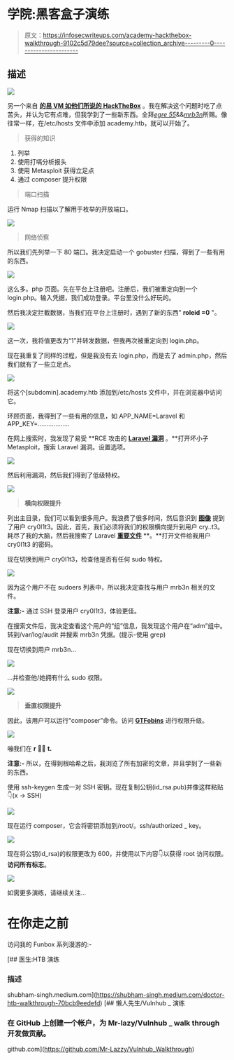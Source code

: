 # 学院:黑客盒子演练

> 原文：<https://infosecwriteups.com/academy-hackthebox-walkthrough-9102c5d79dee?source=collection_archive---------0----------------------->

## 描述

![](img/6b69bde9c682359c9df2b42c1d029fee.png)

另一个来自 [**的易 VM 如他们所说的 HackTheBox**](https://app.hackthebox.eu/machines/297) 。我在解决这个问题时吃了点苦头，并认为它有点难，但我学到了一些新东西。全拜[*egre 55*](https://app.hackthebox.eu/users/1190)&&[*mrb3n*](https://app.hackthebox.eu/users/2984)所赐。像往常一样，在/etc/hosts 文件中添加 academy.htb，就可以开始了。

> 获得的知识

1.  列举
2.  使用打嗝分析报头
3.  使用 Metasploit 获得立足点
4.  通过 composer 提升权限

> 端口扫描

运行 Nmap 扫描以了解用于枚举的开放端口。

![](img/19ad9a9553b7d9db31868b7478f1ddf5.png)

> 网络侦察

所以我们先列举一下 80 端口。我决定启动一个 gobuster 扫描，得到了一些有用的东西。

![](img/9411a1b20dfc82d5fc85104e1cfcf29b.png)

这么多。php 页面。先在平台上注册吧。注册后，我们被重定向到一个 login.php。输入凭据，我们成功登录。平台里没什么好玩的。

然后我决定拦截数据，当我们在平台上注册时，遇到了新的东西" **roleid =0** "。

![](img/45335c08a910d45044f1a4695b308fa8.png)

这一次，我将值更改为“1”并转发数据，但我再次被重定向到 login.php。

现在我重复了同样的过程，但是我没有去 login.php，而是去了 admin.php，然后我们就有了一些立足点。

![](img/9269bde636f3dc12d40a68302dddfcb1.png)

将这个[subdomin].academy.htb 添加到/etc/hosts 文件中，并在浏览器中访问它。

环顾页面，我得到了一些有用的信息，如 APP_NAME=Laravel 和 APP_KEY=………………

在网上搜索时，我发现了易受 **RCE 攻击的 [**Laravel 漏洞**](https://github.com/rapid7/metasploit-framework/blob/master/modules/exploits/unix/http/laravel_token_unserialize_exec.rb) 。**打开坏小子 Metasploit，搜索 Laravel 漏洞。设置选项。

![](img/f7e941d7bd80aeaa9bee258b876147db.png)

然后利用漏洞，然后我们得到了低级特权。

![](img/b2a968087eecaf6c2face4a3e4337b47.png)

> **横向权限提升**

列出主目录，我们可以看到很多用户。我浪费了很多时间，然后意识到 [**图像**](https://cdn-images-1.medium.com/max/1000/1*DiKwRKATuVuBY4XNFWwUQQ.png) 提到了用户 cry0I1t3。因此，首先，我们必须将我们的权限横向提升到用户 cry..t3。耗尽了我的大脑，然后我搜索了 Laravel [**重要文件**](https://www.tutorialspoint.com/laravel/laravel_configuration.htm) **。**打开文件给我用户cry0I1t3 的密码。

现在切换到用户 cry0I1t3，检查他是否有任何 sudo 特权。

![](img/6d86f4817701891964ef3d6119c4caf1.png)

因为这个用户不在 sudoers 列表中，所以我决定查找与用户 mrb3n 相关的文件。

**注意:-** 通过 SSH 登录用户 cry0I1t3，体验更佳。

在搜索文件后，我决定查看这个用户的“组”信息，我发现这个用户在“adm”组中。转到/var/log/audit 并搜索 mrb3n 凭据。(提示-使用 grep)

现在切换到用户 mrb3n…

![](img/403c065c34f977bf0334009eb839f396.png)

…并检查他/她拥有什么 sudo 权限。

![](img/1ed966bfadd57f7cde364fc666ce53b3.png)

> **垂直权限提升**

因此，该用户可以运行“composer”命令。访问 [**GTFobins**](https://gtfobins.github.io/#composer) 进行权限升级。

![](img/e8dd48eff150494f989697879c806b09.png)

嘣我们在 **r** 🤠🥳 **t.**

**注意:-** 所以，在得到根哈希之后，我浏览了所有加密的文章，并且学到了一些新的东西。

使用 ssh-keygen 生成一对 SSH 密钥。现在复制公钥(id_rsa.pub)并像这样粘贴👇(x → SSH)

![](img/5fbfe6b96e9c5a9458e2c5d3209d462b.png)

现在运行 composer，它会将密钥添加到/root/。ssh/authorized _ key。

![](img/5f46aed8eb9cd84501cb934486fe9aa5.png)

现在将公钥(id_rsa)的权限更改为 600，并使用以下内容👇以获得 root 访问权限。**访问所有标志**。

![](img/9e4ffe5cde437fd76863226e59b57f22.png)

如需更多演练，请继续关注…

# 在你走之前

访问我的 Funbox 系列漫游的:-

[](https://shubham-singh.medium.com/doctor-htb-walkthrough-70bcb9eedefd) [## 医生:HTB 演练

### 描述

shubham-singh.medium.com](https://shubham-singh.medium.com/doctor-htb-walkthrough-70bcb9eedefd) [](https://github.com/Mr-Lazzy/Vulnhub_Walkthrough) [## 懒人先生/Vulnhub _ 演练

### 在 GitHub 上创建一个帐户，为 Mr-lazy/Vulnhub _ walk through 开发做贡献。

github.com](https://github.com/Mr-Lazzy/Vulnhub_Walkthrough)